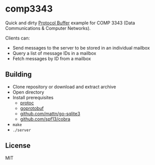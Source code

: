 # comp3343

Quick and dirty [Protocol Buffer](https://developers.google.com/protocol-buffers/)
example for COMP 3343 (Data Communications & Computer Networks).

Clients can:

- Send messages to the server to be stored in an individual mailbox
- Query a list of message IDs in a mailbox
- Fetch messages by ID from a mailbox

## Building

- Clone repository or download and extract archive
- Open directory
- Install prerequisites
    - [protoc](https://github.com/google/protobuf/)
    - [goprotobuf](https://code.google.com/p/goprotobuf/)
    - [github.com/mattn/go-sqlite3](github.com/mattn/go-sqlite3)
    - [github.com/spf13/cobra](github.com/spf13/cobra)
- `make`
- `./server`

## License

MIT
